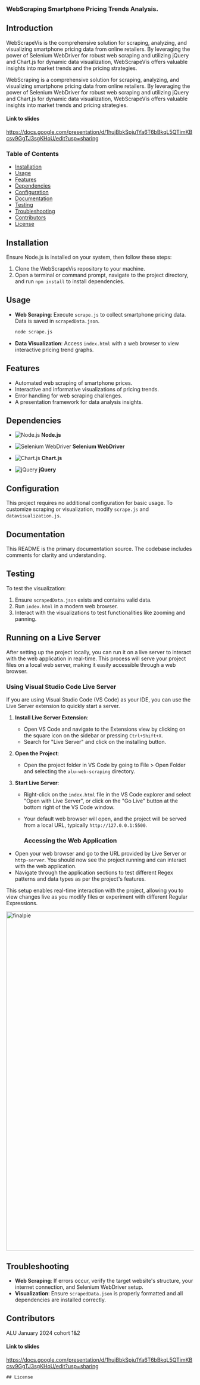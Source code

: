 ### WebScraping Smartphone Pricing Trends Analysis.

## Introduction

 WebScrapeVis is the comprehensive solution for scraping, analyzing, and visualizing smartphone pricing data from online retailers. By leveraging the power of Selenium WebDriver for robust web scraping and utilizing jQuery and Chart.js for dynamic data visualization, WebScrapeVis offers valuable insights into market trends and the pricing strategies.

WebScraping is a comprehensive solution for scraping, analyzing, and visualizing smartphone pricing data from online retailers. By leveraging the power of Selenium WebDriver for robust web scraping and utilizing jQuery and Chart.js for dynamic data visualization, WebScrapeVis offers valuable insights into market trends and pricing strategies.

#### Link to slides

https://docs.google.com/presentation/d/1hujBbkSpju1Ya6T6bBkqL5QTimKBcsv9GgTJ3sgKHoU/edit?usp=sharing

### Table of Contents

- [Installation](#installation)
- [Usage](#usage)
- [Features](#features)
- [Dependencies](#dependencies)
- [Configuration](#configuration)
- [Documentation](#documentation)
- [Testing](#testing)
- [Troubleshooting](#troubleshooting)
- [Contributors](#contributors)
- [License](#license)

## Installation

Ensure Node.js is installed on your system, then follow these steps:

1. Clone the WebScrapeVis repository to your machine.
2. Open a terminal or command prompt, navigate to the project directory, and run `npm install` to install dependencies.

## Usage

- **Web Scraping**: Execute `scrape.js` to collect smartphone pricing data. Data is saved in `scrapedData.json`.

  ```bash
  node scrape.js
  ```

- **Data Visualization**: Access `index.html` with a web browser to view interactive pricing trend graphs.

## Features

- Automated web scraping of smartphone prices.
- Interactive and informative visualizations of pricing trends.
- Error handling for web scraping challenges.
- A presentation framework for data analysis insights.

## Dependencies

- ![Node.js](images/nodejs-icon.svg) **Node.js**

- ![Selenium WebDriver](images/selenium%20logo.png) **Selenium WebDriver**

- ![Chart.js](<images/chartjs%20(1).png>) **Chart.js**

- ![jQuery](images/jquery-official.svg) **jQuery**

## Configuration

This project requires no additional configuration for basic usage. To customize scraping or visualization, modify `scrape.js` and `datavisualization.js`.

## Documentation

This README is the primary documentation source. The codebase includes comments for clarity and understanding.

## Testing

To test the visualization:

1. Ensure `scrapedData.json` exists and contains valid data.
2. Run `index.html` in a modern web browser.
3. Interact with the visualizations to test functionalities like zooming and panning.

## Running on a Live Server

After setting up the project locally, you can run it on a live server to interact with the web application in real-time. This process will serve your project files on a local web server, making it easily accessible through a web browser.

### Using Visual Studio Code Live Server

If you are using Visual Studio Code (VS Code) as your IDE, you can use the Live Server extension to quickly start a server.

1. **Install Live Server Extension**:

   - Open VS Code and navigate to the Extensions view by clicking on the square icon on the sidebar or pressing `Ctrl+Shift+X`.
   - Search for "Live Server" and click on the installing button.

2. **Open the Project**:

   - Open the project folder in VS Code by going to File > Open Folder and selecting the `alu-web-scraping` directory.

3. **Start Live Server**:

   - Right-click on the `index.html` file in the VS Code explorer and select "Open with Live Server", or click on the "Go Live" button at the bottom right of the VS Code window.
   - Your default web browser will open, and the project will be served from a local URL, typically `http://127.0.0.1:5500`.

     ### Accessing the Web Application

- Open your web browser and go to the URL provided by Live Server or `http-server`. You should now see the project running and can interact with the web application.
- Navigate through the application sections to test different Regex patterns and data types as per the project's features.

This setup enables real-time interaction with the project, allowing you to view changes live as you modify files or experiment with different Regular Expressions.

 <img width="908" alt="finalpie" src="https://github.com/Lydia02/alu-web-scraping/assets/37791436/ce1f7416-b51f-46c5-a6ed-6feaaeee42d3">

## Troubleshooting

- **Web Scraping**: If errors occur, verify the target website's structure, your internet connection, and Selenium WebDriver setup.
- **Visualization**: Ensure `scrapedData.json` is properly formatted and all dependencies are installed correctly.

## Contributors

ALU January 2024 cohort 1&2

#### Link to slides

https://docs.google.com/presentation/d/1hujBbkSpju1Ya6T6bBkqL5QTimKBcsv9GgTJ3sgKHoU/edit?usp=sharing

    ## License
